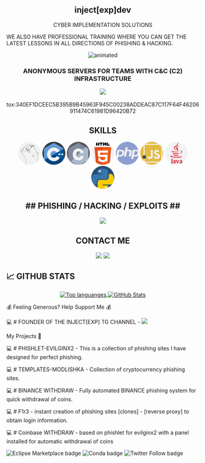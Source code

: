 <h2 align="center">inject[exp]dev</a> </h2> 

<p align="center">
 CYBER IMPLEMENTATION SOLUTIONS
 
  WE ALSO HAVE PROFESSIONAL TRAINING WHERE YOU CAN GET THE LATEST LESSONS IN ALL DIRECTIONS OF PHISHING & HACKING.
</p>

<p align="center">
  <img src="https://github.com/injectexpert/injectexpert/blob/main/img/infograph.png" alt="animated" />
</p>

<h3 align="center">ANONYMOUS SERVERS FOR TEAMS WITH C&C (С2) INFRASTRUCTURE</a> </h3> 

<p align="center">
</a> <a href="https://injectexp.dev" target="_blank"><img src="https://img.shields.io/badge/inject-exp-%23239BCD.svg?&style=for-the-badge&logo=telegram&logoColor=white"/></a>
</p>

<p align="center">
tox:340EF1DCEEC5B395B9B45963F945C00238ADDEAC87C117F64F46206911474C61981D96420B72
</p>

<h2 align="center"> SKILLS</h2>
<p align="center">

<p align="center">
  <img src="https://github.com/injectexpert/injectexpert/blob/main/img/1.png"height="60"/>
  <img src="https://github.com/injectexpert/injectexpert/blob/main/img/2.png"height="60"/>
  <img src="https://github.com/injectexpert/injectexpert/blob/main/img/9.png"height="60"/>
  <img src="https://github.com/injectexpert/injectexpert/blob/main/img/3.png"height="60"/>
  <img src="https://github.com/injectexpert/injectexpert/blob/main/img/4.png"height="60"/>
  <img src="https://github.com/injectexpert/injectexpert/blob/main/img/5.png"height="60"/>
  <img src="https://github.com/injectexpert/injectexpert/blob/main/img/6.png"height="60"/>
  <img src="https://github.com/injectexpert/injectexpert/blob/main/img/7.png"height="60"/>
</p>

<h2 align="center"> ## PHISHING / HACKING / EXPLOITS ## </a> </h2> 
<p align="center">
</a>

<p align="center">
<a href="https://t.me/injectexpdev" target="_blank"><img src="https://img.shields.io/badge/CHANNEL-%23239BCD.svg?&style=for-the-badge&logo=telegram&logoColor=white"/></a>

<h2 align="center">CONTACT ME</h2>
<p align="center">
<a href="https://twitter.com/injectexp" target="_blank"><img src="https://img.shields.io/badge/twitter-%231DA1F2.svg?&style=for-the-badge&logo=twitter&logoColor=white"/></a>
<a href="https://t.me/inject_exp" target="_blank"><img src="https://img.shields.io/badge/telegram-%23239BCD.svg?&style=for-the-badge&logo=telegram&logoColor=white"/>
</a>



## &#x1f4c8; GITHUB STATS

<p align="center">
<a href="https://github.com/natainditama/injectexpert">
  <img align="center" src="https://github-readme-stats.vercel.app/api/top-langs/?username=injectexpert&langs_count=3&theme=radical" alt="Top languanges" />
</a>

<a href="https://github.com/natainditama/injectexpert">
  <img align="center" src="https://github-readme-stats.vercel.app/api?username=injectexpert&show_icons=true&line_height=27&count_private=true&theme=radical" alt="GitHub Stats" />
</a>

💰 Feeling Generous? Help Support Me 💰

💻 # FOUNDER OF THE INJECT[EXP] TG CHANNEL -  <a href="https://t.me/injectexpdev" target="_blank"><img src="https://img.shields.io/badge/inject[exp]-%23239BCD.svg?&style=for-the-badge&logo=telegram&logoColor=white"/></a>

My Projects 📝

💻 # PHISHLET-EVILGINX2 - This is a collection of phishing sites I have designed for perfect phishing.

💻 # TEMPLATES-MODLISHKA - Collection of cryptocurrency phishing sites.

💻 # BINANCE WITHDRAW - Fully automated BINANCE phishing system for quick withdrawal of coins.

💻 # F1r3 - instant creation of phishing sites [clones] - [reverse proxy] to obtain login information.

💻 # Coinbase WITHDRAW - based on phishlet for evilginx2 with a panel installed for automatic withdrawal of coins

<img alt="Eclipse Marketplace badge" src="https://img.shields.io/badge/updated-today-brightgreen"> <img alt="Conda badge" src="https://img.shields.io/badge/platform-linux--64%20%7C%20win--32%20%7C%20osx--64%20%7C%20win--64-lightgrey"> <img alt="Twitter Follow badge" src="https://img.shields.io/badge/Follow-1187-lightgrey?logo=twitter&amp;style=social">
